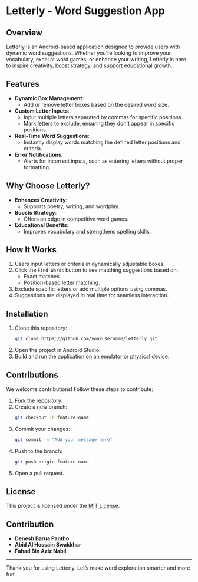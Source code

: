 # Letterly - Word Suggestion App

## Overview
Letterly is an Android-based application designed to provide users with dynamic word suggestions. Whether you're looking to improve your vocabulary, excel at word games, or enhance your writing, Letterly is here to inspire creativity, boost strategy, and support educational growth.

## Features
- **Dynamic Box Management**:
  - Add or remove letter boxes based on the desired word size.
- **Custom Letter Inputs**:
  - Input multiple letters separated by commas for specific positions.
  - Mark letters to exclude, ensuring they don't appear in specific positions.
- **Real-Time Word Suggestions**:
  - Instantly display words matching the defined letter positions and criteria.
- **Error Notifications**:
  - Alerts for incorrect inputs, such as entering letters without proper formatting.

## Why Choose Letterly?
- **Enhances Creativity**:
  - Supports poetry, writing, and wordplay.
- **Boosts Strategy**:
  - Offers an edge in competitive word games.
- **Educational Benefits**:
  - Improves vocabulary and strengthens spelling skills.

## How It Works
1. Users input letters or criteria in dynamically adjustable boxes.
2. Click the `Find Words` button to see matching suggestions based on:
   - Exact matches.
   - Position-based letter matching.
3. Exclude specific letters or add multiple options using commas.
4. Suggestions are displayed in real time for seamless interaction.

## Installation
1. Clone this repository:
   ```bash
   git clone https://github.com/yourusername/letterly.git
   ```
2. Open the project in Android Studio.
3. Build and run the application on an emulator or physical device.

## Contributions
We welcome contributions! Follow these steps to contribute:
1. Fork the repository.
2. Create a new branch:
   ```bash
   git checkout -b feature-name
   ```
3. Commit your changes:
   ```bash
   git commit -m "Add your message here"
   ```
4. Push to the branch:
   ```bash
   git push origin feature-name
   ```
5. Open a pull request.


## License
This project is licensed under the [MIT License](LICENSE).

## Contribution
- **Denesh Barua Pantho**
- **Abid Al Hossain Swakkhar**
- **Fahad Bin Aziz Nabil**
---
Thank you for using Letterly. Let’s make word exploration smarter and more fun!
